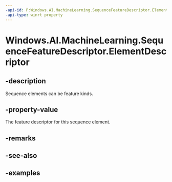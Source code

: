 ```yaml
---
-api-id: P:Windows.AI.MachineLearning.SequenceFeatureDescriptor.ElementDescriptor
-api-type: winrt property
---
```


<!-- Property syntax.
public ILearningModelFeatureDescriptor ElementDescriptor { get; }
-->

# Windows.AI.MachineLearning.SequenceFeatureDescriptor.ElementDescriptor

## -description
Sequence elements can be feature kinds.

## -property-value
The feature descriptor for this sequence element.

## -remarks

## -see-also

## -examples
